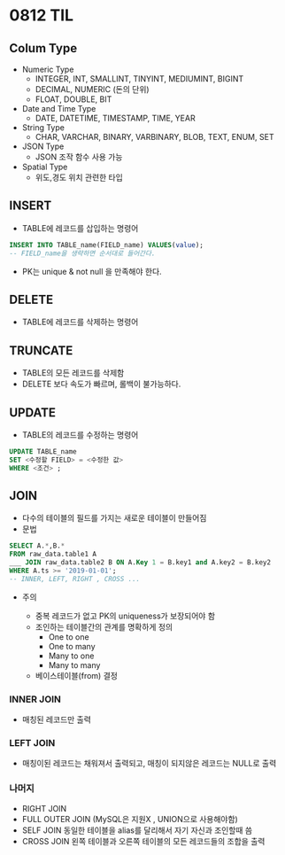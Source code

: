 # 0812 TIL


## Colum Type
- Numeric Type 
    - INTEGER, INT, SMALLINT, TINYINT, MEDIUMINT, BIGINT
    - DECIMAL, NUMERIC (돈의 단위)
    - FLOAT, DOUBLE, BIT 
- Date and Time Type
    - DATE, DATETIME, TIMESTAMP, TIME,  YEAR
- String Type
    - CHAR, VARCHAR, BINARY, VARBINARY, BLOB, TEXT, ENUM, SET
- JSON Type
    - JSON 조작 함수 사용 가능
- Spatial Type 
    - 위도,경도 위치 관련한 타입


## INSERT
- TABLE에 레코드를 삽입하는 명령어 
```SQL
INSERT INTO TABLE_name(FIELD_name) VALUES(value);
-- FIELD_name을 생략하면 순서대로 들어간다.
```
- PK는 unique & not null 을 만족해야 한다.

## DELETE
- TABLE에 레코드를 삭제하는 명령어

## TRUNCATE
- TABLE의 모든 레코드를 삭제함
- DELETE 보다 속도가 빠르며, 롤백이 불가능하다.

## UPDATE
- TABLE의 레코드를 수정하는 명령어
```SQL
UPDATE TABLE_name 
SET <수정할 FIELD> = <수정한 값> 
WHERE <조건> ;
```


## JOIN
- 다수의 테이블의 필드를 가지는 새로운 테이블이 만들어짐
- 문법
```SQL
SELECT A.*,B.*
FROM raw_data.table1 A
___ JOIN raw_data.table2 B ON A.Key 1 = B.key1 and A.key2 = B.key2
WHERE A.ts >= '2019-01-01';
-- INNER, LEFT, RIGHT , CROSS ...
```
- 주의  

    - 중복 레코드가 없고 PK의 uniqueness가 보장되어야 함
    - 조인하는 테이블간의 관계를 명확하게 정의
        - One to one
        - One to many 
        - Many to one
        - Many to many  
    - 베이스테이블(from) 결정
### INNER JOIN 
- 매칭된 레코드만 출력
### LEFT JOIN
- 매칭이된 레코드는 채워져서 출력되고, 매칭이 되지않은 레코드는 NULL로 출력
### 나머지
- RIGHT JOIN
- FULL OUTER JOIN (MySQL은 지원X , UNION으로 사용해야함)
- SELF JOIN
동일한 테이블을 alias를 달리해서 자기 자신과 조인할때 씀
- CROSS JOIN
왼쪽 테이블과 오른쪽 테이블의 모든 레코드들의 조합을 출력
